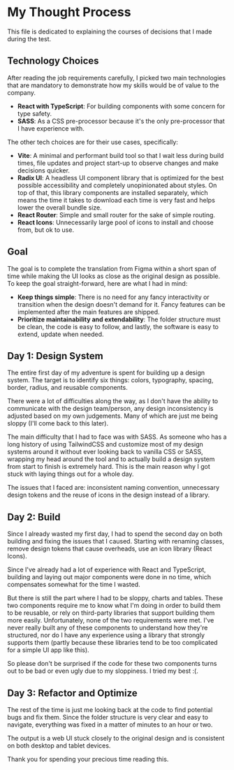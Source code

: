# My Thought Process

This file is dedicated to explaining the courses of decisions that I made during the test.

## Technology Choices

After reading the job requirements carefully, I picked two main technologies that are mandatory to demonstrate how my skills would be of value to the company.

-  **React with TypeScript**: For building components with some concern for type safety.
-  **SASS**: As a CSS pre-processor because it's the only pre-processor that I have experience with.

The other tech choices are for their use cases, specifically:

-  **Vite**: A minimal and performant build tool so that I wait less during build times, file updates and project start-up to observe changes and make decisions quicker.
-  **Radix UI**: A headless UI component library that is optimized for the best possible accessibility and completely unopinionated about styles. On top of that, this library components are installed separately, which means the time it takes to download each time is very fast and helps lower the overall bundle size.
-  **React Router**: Simple and small router for the sake of simple routing.
-  **React Icons**: Unnecessarily large pool of icons to install and choose from, but ok to use.

## Goal

The goal is to complete the translation from Figma within a short span of time while making the UI looks as close as the original design as possible. To keep the goal straight-forward, here are what I had in mind:

-  **Keep things simple**: There is no need for any fancy interactivity or transition when the design doesn't demand for it. Fancy features can be implemented after the main features are shipped.
-  **Prioritize maintainability and extendability**: The folder structure must be clean, the code is easy to follow, and lastly, the software is easy to extend, update when needed.

## Day 1: Design System

The entire first day of my adventure is spent for building up a design system. The target is to identify six things: colors, typography, spacing, border, radius, and reusable components.

There were a lot of difficulties along the way, as I don't have the ability to communicate with the design team/person, any design inconsistency is adjusted based on my own judgements. Many of which are just me being sloppy (I'll come back to this later).

The main difficulty that I had to face was with SASS. As someone who has a long history of using TailwindCSS and customize most of my design systems around it without ever looking back to vanilla CSS or SASS, wrapping my head around the tool and to actually build a design system from start to finish is extremely hard. This is the main reason why I got stuck with laying things out for a whole day.

The issues that I faced are: inconsistent naming convention, unnecessary design tokens and the reuse of icons in the design instead of a library.

## Day 2: Build

Since I already wasted my first day, I had to spend the second day on both building and fixing the issues that I caused. Starting with renaming classes, remove design tokens that cause overheads, use an icon library (React Icons).

Since I've already had a lot of experience with React and TypeScript, building and laying out major components were done in no time, which compensates somewhat for the time I wasted.

But there is still the part where I had to be sloppy, charts and tables. These two components require me to know what I'm doing in order to build them to be reusable, or rely on third-party libraries that support building them more easily. Unfortunately, none of the two requirements were met. I've never really built any of these components to understand how they're structured, nor do I have any experience using a library that strongly supports them (partly because these libraries tend to be too complicated for a simple UI app like this).

So please don't be surprised if the code for these two components turns out to be bad or even ugly due to my sloppiness. I tried my best :(.

## Day 3: Refactor and Optimize

The rest of the time is just me looking back at the code to find potential bugs and fix them. Since the folder structure is very clear and easy to navigate, everything was fixed in a matter of minutes to an hour or two.

The output is a web UI stuck closely to the original design and is consistent on both desktop and tablet devices.

Thank you for spending your precious time reading this.
